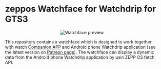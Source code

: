  # zeppos Watchface for Watchdrip for GTS3
 <p align="center">
 <img src="https://raw.githubusercontent.com/sedy89/zeppos_watchdrip_timer_wf/gts3_color/assets/gts3/images/preview.png" alt="Watchface preview"/>
 </p>
 This repository contains a watchface which is designed to work together with watch <a href="https://github.com/bigdigital/zeppos_watchdrip_app">Companion APP</a>  and Android phone Watchdrip application (see the latest version on <a href="https://www.patreon.com/xdrip_miband">Patreon page</a>). 
 The watchface can display a dynamic data from the Android phone Watchdrip application by usin ZEPP OS fetch API.

